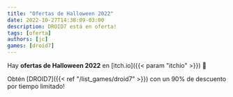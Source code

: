 ```yaml
---
title: "Ofertas de Halloween 2022"
date: 2022-10-27T14:38:09-03:00
description: DROID7 está en oferta!
tags: [oferta]
authors: [jc]
games: [droid7]
---
```


Hay **ofertas de Halloween 2022** en [itch.io]({{< param "itchio" >}}) 🎃

Obtén [DROID7]({{< ref "/list_games/droid7" >}}) con un 90% de descuento por tiempo limitado!
